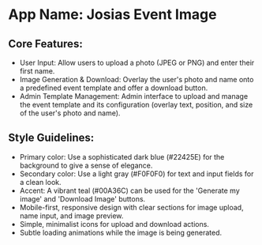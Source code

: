 # **App Name**: Josias Event Image

## Core Features:

- User Input: Allow users to upload a photo (JPEG or PNG) and enter their first name.
- Image Generation & Download: Overlay the user's photo and name onto a predefined event template and offer a download button.
- Admin Template Management: Admin interface to upload and manage the event template and its configuration (overlay text, position, and size of the user's photo and name).

## Style Guidelines:

- Primary color: Use a sophisticated dark blue (#22425E) for the background to give a sense of elegance.
- Secondary color: Use a light gray (#F0F0F0) for text and input fields for a clean look.
- Accent: A vibrant teal (#00A36C) can be used for the 'Generate my image' and 'Download Image' buttons.
- Mobile-first, responsive design with clear sections for image upload, name input, and image preview.
- Simple, minimalist icons for upload and download actions.
- Subtle loading animations while the image is being generated.